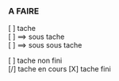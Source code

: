 

### A FAIRE


<!-- garder cette ordre et faite en sorte qu'elle soit lisible correctement pas de format via la preview juste un format comme ici style txt cest lisible-->

[ ] tache  
[ ]     ==> sous tache  
[ ]         ==> sous sous tache  

[ ] tache non fini  
[/] tache en cours 
[X] tache fini